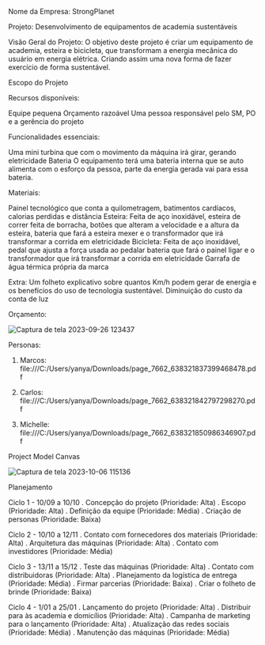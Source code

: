 Nome da Empresa: StrongPlanet

Projeto: Desenvolvimento de equipamentos de academia sustentáveis

Visão Geral do Projeto: O objetivo deste projeto é criar um equipamento de academia, esteira e bicicleta, que transformam a energia mecânica do usuário em energia elétrica. Criando assim uma nova forma de fazer exercício de forma sustentável.

Escopo do Projeto

Recursos disponíveis:

Equipe pequena
Orçamento razoável
Uma pessoa responsável pelo SM, PO e a gerência do projeto

Funcionalidades essenciais:

Uma mini turbina que com o movimento da máquina irá girar, gerando eletricidade
Bateria
O equipamento terá uma bateria interna que se auto alimenta com o esforço da pessoa, parte da energia gerada vai para essa bateria.

Materiais:

Painel tecnológico que conta a quilometragem, batimentos cardíacos, calorias perdidas e distância
Esteira: Feita de aço inoxidável, esteira de correr feita de borracha, botões que alteram a velocidade e a altura da esteira, bateria que fará a esteira mexer e o transformador que irá transformar a corrida em eletricidade
Bicicleta: Feita de aço inoxidável, pedal que ajusta a força usada ao pedalar bateria que fará o painel ligar e o transformador que irá transformar a corrida em eletricidade
Garrafa de água térmica própria da marca 

Extra: Um folheto explicativo sobre quantos Km/h podem gerar de energia e os benefícios do uso de tecnologia sustentável.
Diminuição do custo da conta de luz

Orçamento:

![Captura de tela 2023-09-26 123437](https://github.com/YanYamim/StrongPlanet-FGTI/assets/119015786/870f9418-fedb-41da-8957-6f99c2d4c005)


Personas:

1) Marcos: file:///C:/Users/yanya/Downloads/page_7662_638321837399468478.pdf

2) Carlos: file:///C:/Users/yanya/Downloads/page_7662_638321842797298270.pdf

3) Michelle: file:///C:/Users/yanya/Downloads/page_7662_638321850986346907.pdf

Project Model Canvas

![Captura de tela 2023-10-06 115136](https://github.com/YanYamim/StrongPlanet-FGTI/assets/119015786/6325b00e-d5a3-4d60-81a3-21ce9f38eac2)

Planejamento

Ciclo 1 -  10/09 a 10/10
  . Concepção do projeto (Prioridade: Alta)
  . Escopo (Prioridade: Alta)
  . Definição da equipe (Prioridade: Média)
  . Criação de personas (Prioridade: Baixa)

Ciclo 2 - 10/10 a 12/11
  . Contato com fornecedores dos materiais (Prioridade: Alta)
  . Arquitetura das máquinas (Prioridade: Alta)
  . Contato com investidores (Prioridade: Média)

Ciclo 3 - 13/11 a 15/12
  . Teste das máquinas (Prioridade: Alta)
  . Contato com distribuidoras (Prioridade: Alta)
  . Planejamento da logística de entrega (Prioridade: Média)
  . Firmar parcerias (Prioridade: Baixa)
  . Criar o folheto de brinde (Prioridade: Baixa)
 
Ciclo 4 - 1/01 a 25/01
  . Lançamento do projeto (Prioridade: Alta)
  . Distribuir para às academia e domicílios (Prioridade: Alta)
  . Campanha de marketing para o lançamento (Prioridade: Alta)
  . Atualização das redes sociais (Prioridade: Média)
  . Manutenção das máquinas (Prioridade: Média)

